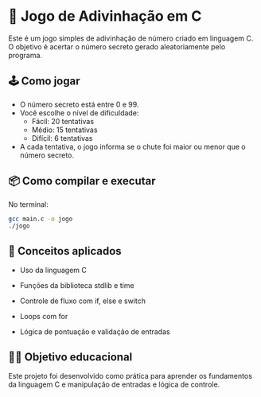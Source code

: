 # 🎯 Jogo de Adivinhação em C

Este é um jogo simples de adivinhação de número criado em linguagem C. O objetivo é acertar o número secreto gerado aleatoriamente pelo programa.

## 🕹️ Como jogar

- O número secreto está entre 0 e 99.
- Você escolhe o nível de dificuldade:
  - Fácil: 20 tentativas
  - Médio: 15 tentativas
  - Difícil: 6 tentativas
- A cada tentativa, o jogo informa se o chute foi maior ou menor que o número secreto.

## 📦 Como compilar e executar

No terminal:

```bash
gcc main.c -o jogo
./jogo
```

## 🧠 Conceitos aplicados

- Uso da linguagem C

- Funções da biblioteca stdlib e time

- Controle de fluxo com if, else e switch

- Loops com for

- Lógica de pontuação e validação de entradas

## 👨‍🏫 Objetivo educacional

Este projeto foi desenvolvido como prática para aprender os fundamentos da linguagem C e manipulação de entradas e lógica de controle.
